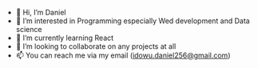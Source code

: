 - 👋 Hi, I’m Daniel
- 👀 I’m interested in Programming especially Wed development and Data science
- 🌱 I’m currently learning React
- 💞️ I’m looking to collaborate on any projects at all
- 📫 You can reach me via my email (idowu.daniel256@gmail.com)

